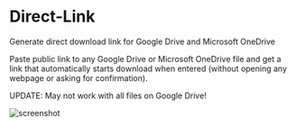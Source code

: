 # Direct-Link
Generate direct download link for Google Drive and Microsoft OneDrive

Paste public link to any Google Drive or Microsoft OneDrive file and get a link that automatically starts download when entered (without opening any webpage or asking for confirmation). 

UPDATE: May not work with all files on Google Drive!


![screenshot](https://user-images.githubusercontent.com/40371578/190020479-b7a0e1f2-5377-4736-84ba-e412543422f7.png)
